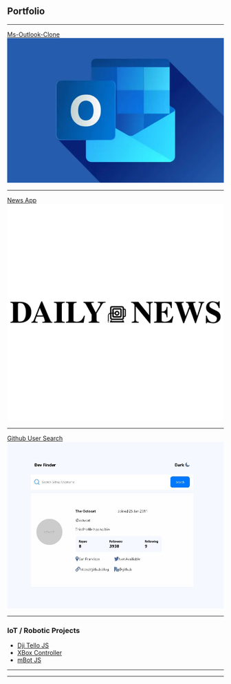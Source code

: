 ## Portfolio

---

[Ms-Outlook-Clone](/MS-Outlook-Clone)
<img src="images/outlook.webp?raw=true"/>

---
[News App](/news-app)
<img src="images/daily-news-logo-vector.svg?raw=true"/>

---
[Github User Search](/fem-github-user-search-app)
<img src="images/github-user-search.JPG?raw=true"/>

---

### IoT / Robotic Projects

- [Dji Tello JS](/Tello_JS)
- [XBox Controller](/xboxcontroller)
- [mBot JS](/mBotJS)

---




---
<!-- Remove above link if you don't want to attibute -->
